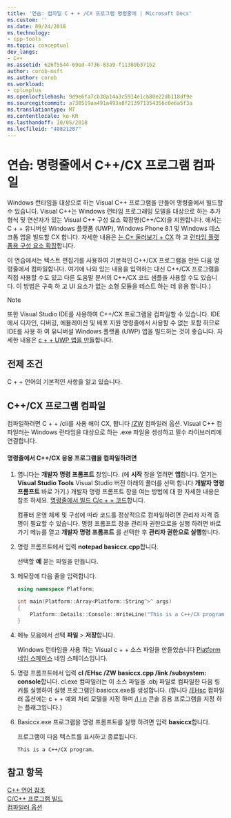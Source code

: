 ```yaml
---
title: '연습: 컴파일 C + + /CX 프로그램 명령줄에 | Microsoft Docs'
ms.custom: ''
ms.date: 09/24/2018
ms.technology:
- cpp-tools
ms.topic: conceptual
dev_langs:
- C++
ms.assetid: 626f5544-69ed-4736-83a9-f11389b371b2
author: corob-msft
ms.author: corob
ms.workload:
- cplusplus
ms.openlocfilehash: 9d9e6fa7cb30a14a3c5914e1cb80e22db118df9e
ms.sourcegitcommit: a738519aa491a493a8f213971354356c0e6a5f3a
ms.translationtype: MT
ms.contentlocale: ko-KR
ms.lasthandoff: 10/05/2018
ms.locfileid: "48821207"
---
```

# <a name="walkthrough-compiling-a-ccx-program-on-the-command-line"></a>연습: 명령줄에서 C++/CX 프로그램 컴파일

Windows 런타임을 대상으로 하는 Visual C++ 프로그램을 만들어 명령줄에서 빌드할 수 있습니다. Visual C++는 Windows 런타임 프로그래밍 모델을 대상으로 하는 추가 형식 및 연산자가 있는 Visual C++ 구성 요소 확장명(C++/CX)을 지원합니다. 에서는 C + + 유니버설 Windows 플랫폼 (UWP), Windows Phone 8.1 및 Windows 데스크톱 앱을 빌드할 CX 합니다. 자세한 내용은 [는 C+ 둘러보기 + CX](https://msdn.microsoft.com/magazine/dn166929.aspx) 하 고 [런타임 플랫폼용 구성 요소 확장](../windows/component-extensions-for-runtime-platforms.md)합니다.

이 연습에서는 텍스트 편집기를 사용하여 기본적인 C++/CX 프로그램을 만든 다음 명령줄에서 컴파일합니다. 여기에 나와 있는 내용을 입력하는 대신 C++/CX 프로그램을 직접 사용할 수도 있고 다른 도움말 문서의 C++/CX 코드 샘플을 사용할 수도 있습니다. 이 방법은 구축 하 고 UI 요소가 없는 소형 모듈을 테스트 하는 데 유용 합니다.)

> [!NOTE]
> 또한 Visual Studio IDE를 사용하여 C++/CX 프로그램을 컴파일할 수 있습니다. IDE에서 디자인, 디버깅, 에뮬레이션 및 배포 지원 명령줄에서 사용할 수 없는 포함 하므로 IDE를 사용 하 여 유니버설 Windows 플랫폼 (UWP) 앱을 빌드하는 것이 좋습니다. 자세한 내용은 [c + + UWP 앱을 만들](/windows/uwp/get-started/create-a-basic-windows-10-app-in-cpp)합니다.

## <a name="prerequisites"></a>전제 조건

C + + 언어의 기본적인 사항을 알고 있습니다.

## <a name="compiling-a-ccx-program"></a>C++/CX 프로그램 컴파일

컴파일하려면 C + + /cli를 사용 해야 CX, 합니다 [/ZW](../build/reference/zw-windows-runtime-compilation.md) 컴파일러 옵션. Visual C++ 컴파일러는 Windows 런타임을 대상으로 하는 .exe 파일을 생성하고 필수 라이브러리에 연결합니다.

#### <a name="to-compile-a-ccx-application-on-the-command-line"></a>명령줄에서 C++/CX 응용 프로그램을 컴파일하려면

1. 엽니다는 **개발자 명령 프롬프트** 창입니다. (에 **시작** 창을 열려면 **앱**합니다. 열기는 **Visual Studio Tools** Visual Studio 버전 아래의 폴더를 선택 합니다 **개발자 명령 프롬프트** 바로 가기.) 개발자 명령 프롬프트 창을 여는 방법에 대 한 자세한 내용은 참조 하세요. [명령줄에서 빌드 C/c + + 코드](../build/building-on-the-command-line.md)합니다.

   컴퓨터 운영 체제 및 구성에 따라 코드를 정상적으로 컴파일하려면 관리자 자격 증명이 필요할 수 있습니다. 명령 프롬프트 창을 관리자 권한으로을 실행 하려면 바로 가기 메뉴를 열고 **개발자 명령 프롬프트** 를 선택한 후 **관리자 권한으로 실행**합니다.

1. 명령 프롬프트에서 입력 **notepad basiccx.cpp**합니다.

   선택할 **예** 묻는 파일을 만듭니다.

1. 메모장에 다음 줄을 입력합니다.

    ```cpp
    using namespace Platform;

    int main(Platform::Array<Platform::String^>^ args)
    {
        Platform::Details::Console::WriteLine("This is a C++/CX program.");
    }
    ```

1. 메뉴 모음에서 선택 **파일** > **저장**합니다.

   Windows 런타임을 사용 하는 Visual c + + 소스 파일을 만들었습니다 [Platform 네임 스페이스](../cppcx/platform-namespace-c-cx.md) 네임 스페이스입니다.

1. 명령 프롬프트에서 입력 **cl /EHsc /ZW basiccx.cpp /link /subsystem: console**합니다. cl.exe 컴파일러는 이 소스 파일을 .obj 파일로 컴파일한 다음 링커를 실행하여 실행 프로그램인 basiccx.exe를 생성합니다. (합니다 [/EHsc](../build/reference/eh-exception-handling-model.md) 컴파일러 옵션에는 c + + 예외 처리 모델을 지정 하며 [/l i n](../build/reference/link-pass-options-to-linker.md) 콘솔 응용 프로그램을 지정 하는 플래그입니다.)

1. Basiccx.exe 프로그램을 명령 프롬프트를 실행 하려면 입력 **basiccx**합니다.

   프로그램이 다음 텍스트를 표시하고 종료됩니다.

    ```Output
    This is a C++/CX program.
    ```

## <a name="see-also"></a>참고 항목

[C++ 언어 참조](../cpp/cpp-language-reference.md)<br/>
[C/C++ 프로그램 빌드](../build/building-c-cpp-programs.md)<br/>
[컴파일러 옵션](../build/reference/compiler-options.md)